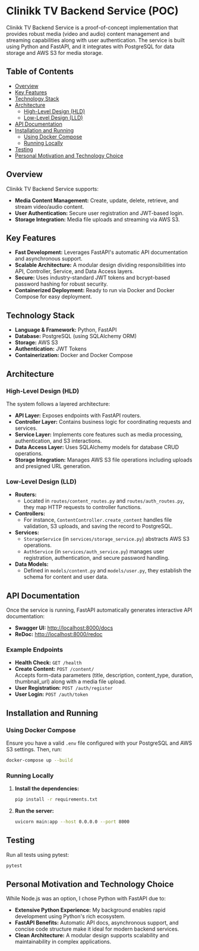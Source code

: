 # Clinikk TV Backend Service (POC)

Clinikk TV Backend Service is a proof-of-concept implementation that provides robust media (video and audio) content management and streaming capabilities along with user authentication. The service is built using Python and FastAPI, and it integrates with PostgreSQL for data storage and AWS S3 for media storage.

## Table of Contents
- [Overview](#overview)
- [Key Features](#key-features)
- [Technology Stack](#technology-stack)
- [Architecture](#architecture)
  - [High-Level Design (HLD)](#high-level-design-hld)
  - [Low-Level Design (LLD)](#low-level-design-lld)
- [API Documentation](#api-documentation)
- [Installation and Running](#installation-and-running)
  - [Using Docker Compose](#using-docker-compose)
  - [Running Locally](#running-locally)
- [Testing](#testing)
- [Personal Motivation and Technology Choice](#personal-motivation-and-technology-choice)

## Overview
Clinikk TV Backend Service supports:
- **Media Content Management:** Create, update, delete, retrieve, and stream video/audio content.
- **User Authentication:** Secure user registration and JWT-based login.
- **Storage Integration:** Media file uploads and streaming via AWS S3.

## Key Features
- **Fast Development:** Leverages FastAPI's automatic API documentation and asynchronous support.
- **Scalable Architecture:** A modular design dividing responsibilities into API, Controller, Service, and Data Access layers.
- **Secure:** Uses industry-standard JWT tokens and bcrypt-based password hashing for robust security.
- **Containerized Deployment:** Ready to run via Docker and Docker Compose for easy deployment.

## Technology Stack
- **Language & Framework:** Python, FastAPI
- **Database:** PostgreSQL (using SQLAlchemy ORM)
- **Storage:** AWS S3
- **Authentication:** JWT Tokens
- **Containerization:** Docker and Docker Compose

## Architecture

### High-Level Design (HLD)
The system follows a layered architecture:
- **API Layer:** Exposes endpoints with FastAPI routers.
- **Controller Layer:** Contains business logic for coordinating requests and services.
- **Service Layer:** Implements core features such as media processing, authentication, and S3 interactions.
- **Data Access Layer:** Uses SQLAlchemy models for database CRUD operations.
- **Storage Integration:** Manages AWS S3 file operations including uploads and presigned URL generation.

### Low-Level Design (LLD)
- **Routers:**  
  - Located in `routes/content_routes.py` and `routes/auth_routes.py`, they map HTTP requests to controller functions.
- **Controllers:**  
  - For instance, `ContentController.create_content` handles file validation, S3 uploads, and saving the record to PostgreSQL.
- **Services:**  
  - `StorageService` (in `services/storage_service.py`) abstracts AWS S3 operations.
  - `AuthService` (in `services/auth_service.py`) manages user registration, authentication, and secure password handling.
- **Data Models:**  
  - Defined in `models/content.py` and `models/user.py`, they establish the schema for content and user data.

## API Documentation
Once the service is running, FastAPI automatically generates interactive API documentation:
- **Swagger UI:** [http://localhost:8000/docs](http://localhost:8000/docs)
- **ReDoc:** [http://localhost:8000/redoc](http://localhost:8000/redoc)

### Example Endpoints
- **Health Check:** `GET /health`
- **Create Content:** `POST /content/`  
  Accepts form-data parameters (title, description, content_type, duration, thumbnail_url) along with a media file upload.
- **User Registration:** `POST /auth/register`
- **User Login:** `POST /auth/token`

## Installation and Running

### Using Docker Compose
Ensure you have a valid `.env` file configured with your PostgreSQL and AWS S3 settings. Then, run:
```bash
docker-compose up --build
```

### Running Locally
1. **Install the dependencies:**
   ```bash
   pip install -r requirements.txt
   ```
2. **Run the server:**
   ```bash
   uvicorn main:app --host 0.0.0.0 --port 8000
   ```

## Testing
Run all tests using pytest:
```bash
pytest
```

## Personal Motivation and Technology Choice
While Node.js was an option, I chose Python with FastAPI due to:
- **Extensive Python Experience:** My background enables rapid development using Python's rich ecosystem.
- **FastAPI Benefits:** Automatic API docs, asynchronous support, and concise code structure make it ideal for modern backend services.
- **Clean Architecture:** A modular design supports scalability and maintainability in complex applications.

